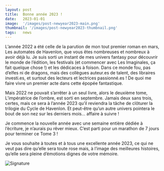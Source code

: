 ```yaml
---
layout: post
title:  Bonne année 2023 !
date:   2023-01-01
image:  '/images/post-newyear2023-main.png'
thumbnail: '/images/post-newyear2023-thumbnail.png'
tags:   news
---
```


L’année 2022 a été celle de la parution de mon tout premier roman en mars, Les automates de Havenlon, que vous êtes nombreuses et nombreux à avoir déjà lu. Je suis sorti un instant de mes univers fantasy pour découvrir le monde de l’édition, les festivals (et commencer avec Les Imaginales, ça fait quelque chose !) et les dédicaces à foison. Dans ce monde fou, pas d’elfes ni de dragons, mais des collègues auteur.es de talent, des libraires investi.es, et surtout des lecteurs et lectrices passionné.es ! De quoi me faire vivre un premier acte dans cette épopée fantastique.

Mais 2022 ne pouvait s’arrêter à un seul livre, alors le deuxième tome, L’impératrice de l’ombre, est sorti en septembre. Jamais deux sans trois, certes, mais ce sera à l’année 2023 qu’il reviendra la tâche de clôturer la trilogie du Cycle de Havenlon. Et peut-être qu’un autre univers pointera le bout de son nez sur les derniers mois… affaire à suivre !

Je commence la nouvelle année avec une semaine entière dédiée à l’écriture, je n’aurais pu rêver mieux. C’est parti pour un marathon de 7 jours pour terminer ce Tome 3 !

Je vous souhaite à toutes et à tous une excellente année 2023, ce qui ne veut pas dire qu’elle sera toute rose mais, à l’image des meilleures histoires, qu’elle sera pleine d’émotions dignes de votre mémoire.

![Signature]({{site.baseurl}}/images/signature-doree2.png)
